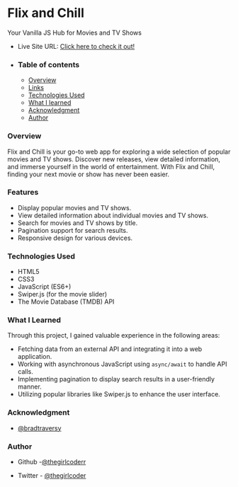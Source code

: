 # Flix and Chill

Your Vanilla JS Hub for Movies and TV Shows
- Live Site URL: [Click here to check it out!](http://127.0.0.1:5500/)
- ### Table of contents
  - [Overview](#overview)
  - [Links](#links)
  - [Technologies Used](#technologies-used)
  - [What I learned](#what-i-learned)
  - [Acknowledgment](#acknowledgment)
  - [Author](#author)

### Overview

Flix and Chill is your go-to web app for exploring a wide selection of popular movies and TV shows. Discover new releases, view detailed information, and immerse yourself in the world of entertainment. With Flix and Chill, finding your next movie or show has never been easier.



### Features

- Display popular movies and TV shows.
- View detailed information about individual movies and TV shows.
- Search for movies and TV shows by title.
- Pagination support for search results.
- Responsive design for various devices.


### Technologies Used
- HTML5
- CSS3
- JavaScript (ES6+)
- Swiper.js (for the movie slider)
- The Movie Database (TMDB) API

### What I Learned

Through this project, I gained valuable experience in the following areas:

- Fetching data from an external API and integrating it into a web application.
- Working with asynchronous JavaScript using `async/await` to handle API calls.
- Implementing pagination to display search results in a user-friendly manner.
- Utilizing popular libraries like Swiper.js to enhance the user interface.




### Acknowledgment
- [@bradtraversy](https://github.com/bradtraversy)


### Author

- Github -[@thegirlcoderr](https://github.com/thegirlcoderr)

- Twitter - [@thegirlcoder](https://twitter.com/thegirlcoder)

